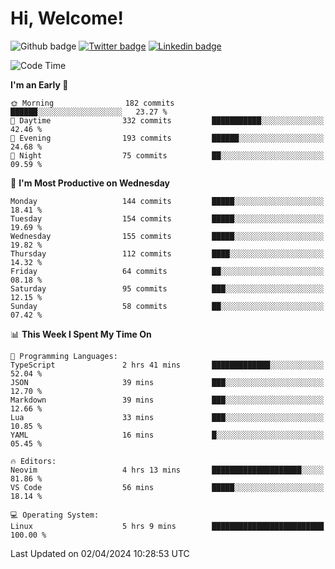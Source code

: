   # Hi, Welcome!
  ![Github badge](https://img.shields.io/github/followers/kraken-afk.svg?style=social&label=Follow&maxAge=2592000)
  [![Twitter badge](https://img.shields.io/badge/-Twitter-00acee?style=flat-square&logo=Twitter&logoColor=white)](https://twitter.com/trshppl)
  [![Linkedin badge](https://img.shields.io/badge/LinkedIn-0077B5?style=flat-square&logo=linkedin&logoColor=white)](https://www.linkedin.com/in/noveanrer)
<!--START_SECTION:waka-->
![Code Time](http://img.shields.io/badge/Code%20Time-124%20hrs%2039%20mins-blue)

**I'm an Early 🐤** 

```text
🌞 Morning                182 commits         ██████░░░░░░░░░░░░░░░░░░░   23.27 % 
🌆 Daytime                332 commits         ███████████░░░░░░░░░░░░░░   42.46 % 
🌃 Evening                193 commits         ██████░░░░░░░░░░░░░░░░░░░   24.68 % 
🌙 Night                  75 commits          ██░░░░░░░░░░░░░░░░░░░░░░░   09.59 % 
```
📅 **I'm Most Productive on Wednesday** 

```text
Monday                   144 commits         █████░░░░░░░░░░░░░░░░░░░░   18.41 % 
Tuesday                  154 commits         █████░░░░░░░░░░░░░░░░░░░░   19.69 % 
Wednesday                155 commits         █████░░░░░░░░░░░░░░░░░░░░   19.82 % 
Thursday                 112 commits         ████░░░░░░░░░░░░░░░░░░░░░   14.32 % 
Friday                   64 commits          ██░░░░░░░░░░░░░░░░░░░░░░░   08.18 % 
Saturday                 95 commits          ███░░░░░░░░░░░░░░░░░░░░░░   12.15 % 
Sunday                   58 commits          ██░░░░░░░░░░░░░░░░░░░░░░░   07.42 % 
```


📊 **This Week I Spent My Time On** 

```text
💬 Programming Languages: 
TypeScript               2 hrs 41 mins       █████████████░░░░░░░░░░░░   52.04 % 
JSON                     39 mins             ███░░░░░░░░░░░░░░░░░░░░░░   12.70 % 
Markdown                 39 mins             ███░░░░░░░░░░░░░░░░░░░░░░   12.66 % 
Lua                      33 mins             ███░░░░░░░░░░░░░░░░░░░░░░   10.85 % 
YAML                     16 mins             █░░░░░░░░░░░░░░░░░░░░░░░░   05.45 % 

🔥 Editors: 
Neovim                   4 hrs 13 mins       ████████████████████░░░░░   81.86 % 
VS Code                  56 mins             █████░░░░░░░░░░░░░░░░░░░░   18.14 % 

💻 Operating System: 
Linux                    5 hrs 9 mins        █████████████████████████   100.00 % 
```


 Last Updated on 02/04/2024 10:28:53 UTC
<!--END_SECTION:waka-->